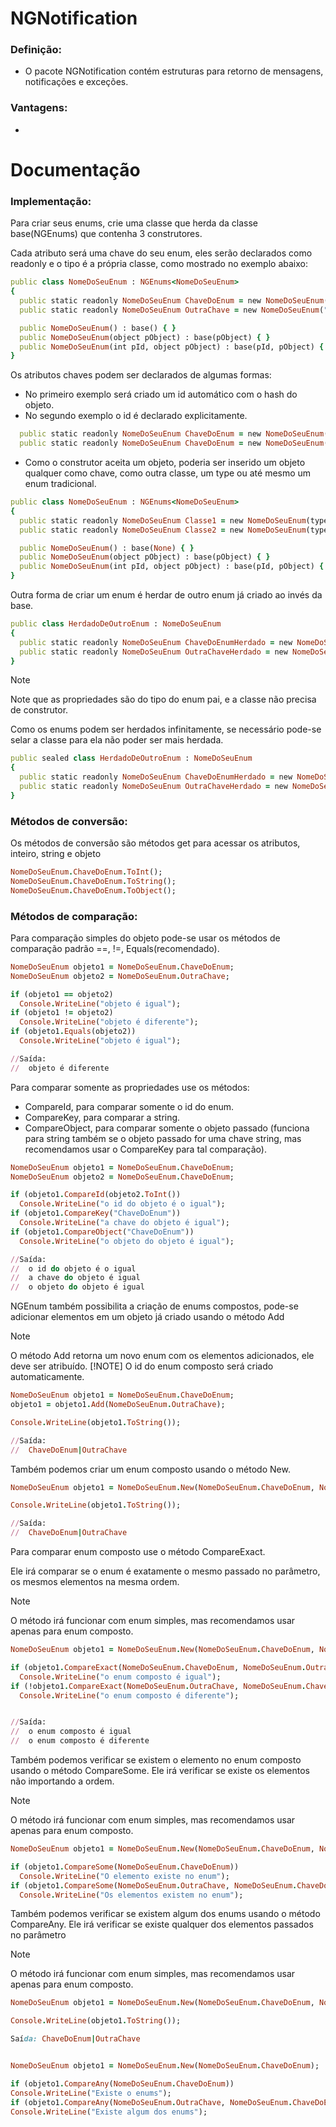 # NGNotification

### Definição: 
- O pacote NGNotification contém estruturas para retorno de mensagens, notificações e exceções.

### Vantagens: 
-

# Documentação

### Implementação:

Para criar seus enums, crie uma classe que herda da classe base(NGEnums) que contenha 3 construtores. 

Cada atributo será uma chave do seu enum, eles serão declarados como readonly e o tipo é a própria classe,  como mostrado no exemplo abaixo:
```ruby
public class NomeDoSeuEnum : NGEnums<NomeDoSeuEnum>
{
  public static readonly NomeDoSeuEnum ChaveDoEnum = new NomeDoSeuEnum("ChaveDoEnum");
  public static readonly NomeDoSeuEnum OutraChave = new NomeDoSeuEnum("OutraChave");

  public NomeDoSeuEnum() : base() { }
  public NomeDoSeuEnum(object pObject) : base(pObject) { }
  public NomeDoSeuEnum(int pId, object pObject) : base(pId, pObject) { }
}
```

Os atributos chaves podem ser declarados de algumas formas:
 - No primeiro exemplo será criado um id automático com o hash do objeto.
 - No segundo exemplo o id é declarado explicitamente. 
```ruby
  public static readonly NomeDoSeuEnum ChaveDoEnum = new NomeDoSeuEnum("ChaveDoEnum");
  public static readonly NomeDoSeuEnum ChaveDoEnum = new NomeDoSeuEnum(1,"ChaveDoEnum");
```

  - Como o construtor aceita um objeto, poderia ser inserido um objeto qualquer como chave, como outra classe, um type ou até mesmo um enum tradicional.
```ruby
public class NomeDoSeuEnum : NGEnums<NomeDoSeuEnum>
{
  public static readonly NomeDoSeuEnum Classe1 = new NomeDoSeuEnum(typeof(Classe1);
  public static readonly NomeDoSeuEnum Classe2 = new NomeDoSeuEnum(typeof(Classe2);

  public NomeDoSeuEnum() : base(None) { }
  public NomeDoSeuEnum(object pObject) : base(pObject) { }
  public NomeDoSeuEnum(int pId, object pObject) : base(pId, pObject) { }
}
```

Outra forma de criar um enum é herdar de outro enum já criado ao invés da base.
```ruby
public class HerdadoDeOutroEnum : NomeDoSeuEnum
{
  public static readonly NomeDoSeuEnum ChaveDoEnumHerdado = new NomeDoSeuEnum("ChaveDoEnumHerdado");
  public static readonly NomeDoSeuEnum OutraChaveHerdado = new NomeDoSeuEnum("OutraChaveHerdado");
}
```
> [!NOTE]
> Note que as propriedades são do tipo do enum pai, e a classe não precisa de construtor.

Como os enums podem ser herdados infinitamente, se necessário pode-se selar a classe para ela não poder ser mais herdada.
```ruby
public sealed class HerdadoDeOutroEnum : NomeDoSeuEnum
{
  public static readonly NomeDoSeuEnum ChaveDoEnumHerdado = new NomeDoSeuEnum("ChaveDoEnumHerdado");
  public static readonly NomeDoSeuEnum OutraChaveHerdado = new NomeDoSeuEnum("OutraChaveHerdado");
}
```

### Métodos de conversão:

Os métodos de conversão são métodos get para acessar os atributos, inteiro, string e objeto
```ruby
NomeDoSeuEnum.ChaveDoEnum.ToInt();
NomeDoSeuEnum.ChaveDoEnum.ToString();
NomeDoSeuEnum.ChaveDoEnum.ToObject();
```

### Métodos de comparação:

Para comparação simples do objeto pode-se usar os métodos de comparação padrão ==, !=, Equals(recomendado).
```ruby
NomeDoSeuEnum objeto1 = NomeDoSeuEnum.ChaveDoEnum;
NomeDoSeuEnum objeto2 = NomeDoSeuEnum.OutraChave;

if (objeto1 == objeto2)
  Console.WriteLine("objeto é igual");
if (objeto1 != objeto2)
  Console.WriteLine("objeto é diferente");
if (objeto1.Equals(objeto2))
  Console.WriteLine("objeto é igual");

//Saída:
//  objeto é diferente
```

Para comparar somente as propriedades use os métodos:
  - CompareId, para comparar somente o id do enum.
  - CompareKey, para comparar a string.
  - CompareObject, para comparar somente o objeto passado (funciona para string também se o objeto passado for uma chave string, mas recomendamos usar o CompareKey para tal comparação).
```ruby
NomeDoSeuEnum objeto1 = NomeDoSeuEnum.ChaveDoEnum;
NomeDoSeuEnum objeto2 = NomeDoSeuEnum.ChaveDoEnum;

if (objeto1.CompareId(objeto2.ToInt())
  Console.WriteLine("o id do objeto é o igual");
if (objeto1.CompareKey("ChaveDoEnum"))
  Console.WriteLine("a chave do objeto é igual");
if (objeto1.CompareObject("ChaveDoEnum"))
  Console.WriteLine("o objeto do objeto é igual");

//Saída:
//  o id do objeto é o igual
//  a chave do objeto é igual
//  o objeto do objeto é igual
```

NGEnum também possibilita a criação de enums compostos, pode-se adicionar elementos em um objeto já criado usando o método Add
> [!NOTE]
> O método Add retorna um novo enum com os elementos adicionados, ele deve ser atribuído.
> [!NOTE]
> O id do enum composto será criado automaticamente.

```ruby
NomeDoSeuEnum objeto1 = NomeDoSeuEnum.ChaveDoEnum;
objeto1 = objeto1.Add(NomeDoSeuEnum.OutraChave);

Console.WriteLine(objeto1.ToString());

//Saída:
//  ChaveDoEnum|OutraChave
```

Também podemos criar um enum composto usando o método New.
```ruby
NomeDoSeuEnum objeto1 = NomeDoSeuEnum.New(NomeDoSeuEnum.ChaveDoEnum, NomeDoSeuEnum.OutraChave);

Console.WriteLine(objeto1.ToString());

//Saída:
//  ChaveDoEnum|OutraChave
```

Para comparar enum composto use o método CompareExact.

Ele irá comparar se o enum é exatamente o mesmo passado no parâmetro, os mesmos elementos na mesma ordem.
> [!NOTE]
> O método irá funcionar com enum simples, mas recomendamos usar apenas para enum composto.

```ruby
NomeDoSeuEnum objeto1 = NomeDoSeuEnum.New(NomeDoSeuEnum.ChaveDoEnum, NomeDoSeuEnum.OutraChave); 

if (objeto1.CompareExact(NomeDoSeuEnum.ChaveDoEnum, NomeDoSeuEnum.OutraChave))
  Console.WriteLine("o enum composto é igual");
if (!objeto1.CompareExact(NomeDoSeuEnum.OutraChave, NomeDoSeuEnum.ChaveDoEnum))
  Console.WriteLine("o enum composto é diferente");


//Saída:
//  o enum composto é igual
//  o enum composto é diferente
```

Também podemos verificar se existem o elemento no enum composto usando o método CompareSome.
Ele irá verificar se existe os elementos não importando a ordem.
> [!NOTE]
> O método irá funcionar com enum simples, mas recomendamos usar apenas para enum composto.

```ruby
NomeDoSeuEnum objeto1 = NomeDoSeuEnum.New(NomeDoSeuEnum.ChaveDoEnum, NomeDoSeuEnum.OutraChave); 

if (objeto1.CompareSome(NomeDoSeuEnum.ChaveDoEnum))
  Console.WriteLine("O elemento existe no enum");
if (objeto1.CompareSome(NomeDoSeuEnum.OutraChave, NomeDoSeuEnum.ChaveDoEnum))
  Console.WriteLine("Os elementos existem no enum");
```

Também podemos verificar se existem algum dos enums usando o método CompareAny.
Ele irá verificar se existe qualquer dos elementos passados no parâmetro
> [!NOTE]
> O método irá funcionar com enum simples, mas recomendamos usar apenas para enum composto.

```ruby
NomeDoSeuEnum objeto1 = NomeDoSeuEnum.New(NomeDoSeuEnum.ChaveDoEnum, NomeDoSeuEnum.OutraChave);

Console.WriteLine(objeto1.ToString());

Saída: ChaveDoEnum|OutraChave


NomeDoSeuEnum objeto1 = NomeDoSeuEnum.New(NomeDoSeuEnum.ChaveDoEnum); 

if (objeto1.CompareAny(NomeDoSeuEnum.ChaveDoEnum))
Console.WriteLine("Existe o enums");
if (objeto1.CompareAny(NomeDoSeuEnum.OutraChave, NomeDoSeuEnum.ChaveDoEnum))
Console.WriteLine("Existe algum dos enums");
```
